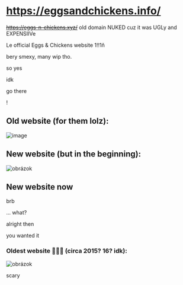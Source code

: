 # https://eggsandchickens.info/
~~https://eggs-n-chickens.xyz/~~ old domain NUKED cuz it was UGLy and EXPENSIIVe

Le official Eggs & Chickens website 1!!1ň

bery smexy, many wip tho.

so yes

idk

go there

!

## Old website (for them lolz):
![image](https://github.com/leosefcik/leosefcik.github.io/assets/26169366/f560e523-8bd3-4672-905c-993ab91d1874)

## New website (but in the beginning):
![obrázok](https://github.com/leosefcik/leosefcik.github.io/assets/26169366/26007c52-dc09-4e67-b812-99ceec985a8d)

## New website now
brb

... what?

alright then

you wanted it

### Oldest website 🥶🥶🥶 (circa 2015? 16? idk):
![obrázok](https://github.com/leosefcik/leosefcik.github.io/assets/26169366/9ca686e8-f39b-45d3-8986-ec3e76e153e6)

scary
